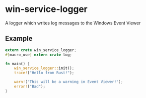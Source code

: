# win-service-logger

A logger which writes log messages to the Windows Event Viewer

## Example

```rust
extern crate win_service_logger;
#[macro_use] extern crate log;

fn main() {
    win_service_logger::init();
    trace!("Hello from Rust!");

    warn!("This will be a warning in Event Viewer!");
    error!("Bad");
}
